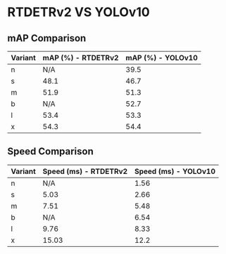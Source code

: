 ---
---
# RTDETRv2 VS YOLOv10

## mAP Comparison

| Variant | mAP (%) - RTDETRv2 | mAP (%) - YOLOv10 |
|---------|--------------------|--------------------|
| n | N/A | 39.5 |
| s | 48.1 | 46.7 |
| m | 51.9 | 51.3 |
| b | N/A | 52.7 |
| l | 53.4 | 53.3 |
| x | 54.3 | 54.4 |

## Speed Comparison

| Variant | Speed (ms) - RTDETRv2 | Speed (ms) - YOLOv10 |
|---------|-----------------------|-----------------------|
| n | N/A | 1.56 |
| s | 5.03 | 2.66 |
| m | 7.51 | 5.48 |
| b | N/A | 6.54 |
| l | 9.76 | 8.33 |
| x | 15.03 | 12.2 |
